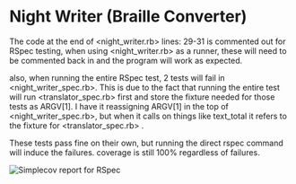 # Night Writer (Braille Converter)

The code at the end of <night_writer.rb> lines: 29-31 is commented out for RSpec testing, when using <night_writer.rb> as a runner, these will need to be commented back in and the program will work as expected.

also, when running the entire RSpec test, 2 tests will fail in <night_writer_spec.rb>. This is due to the fact that running the entire test will run <translator_spec.rb> first and store the fixture needed for those tests as ARGV[1]. I have it reassigning ARGV[1] in the top of <night_writer_spec.rb>, but when it calls on things like text_total it refers to the fixture for <translator_spec.rb> .

These tests pass fine on their own, but running the direct rspec command will induce the failures. coverage is still 100% regardless of failures.

![Simplecov report for RSpec](https://user-images.githubusercontent.com/117066950/213038681-abece756-f04b-46c3-a2e2-1636bba86c38.png)




